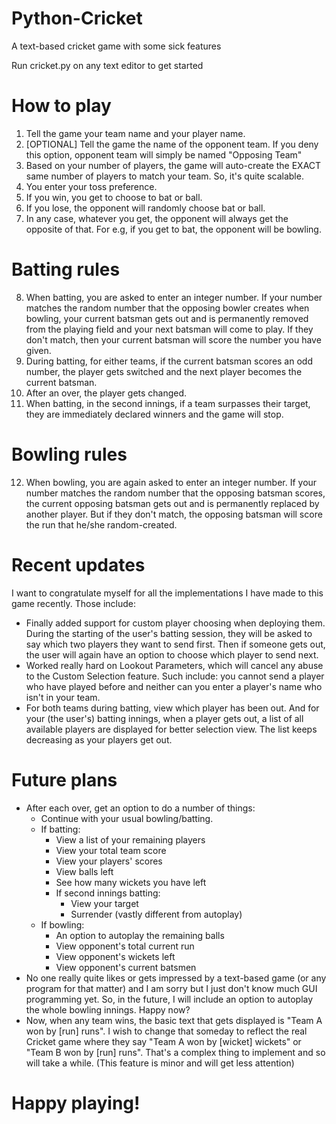 # Python-Cricket
A text-based cricket game with some sick features 

Run cricket.py on any text editor to get started

# How to play
1) Tell the game your team name and your player name.
2) [OPTIONAL] Tell the game the name of the opponent team. If you deny this option, opponent team will simply be named "Opposing Team"
3) Based on your number of players, the game will auto-create the EXACT same number of players to match your team. So, it's quite scalable.
4) You enter your toss preference.
5) If you win, you get to choose to bat or ball.
6) If you lose, the opponent will randomly choose bat or ball.
7) In any case, whatever you get, the opponent will always get the opposite of that. For e.g, if you get to bat, the opponent will be bowling.

# Batting rules
8) When batting, you are asked to enter an integer number. If your number matches the random number that the opposing bowler creates when bowling, your current batsman gets out and is permanently removed from the playing field and your next batsman will come to play. If they don't match, then your current batsman will score the number you have given.
9) During batting, for either teams, if the current batsman scores an odd number, the player gets switched and the next player becomes the current batsman.
10) After an over, the player gets changed.
11) When batting, in the second innings, if a team surpasses their target, they are immediately declared winners and the game will stop.

# Bowling rules
12) When bowling, you are again asked to enter an integer number. If your number matches the random number that the opposing batsman scores, the current opposing batsman gets out and is permanently replaced by another player. But if they don't match, the opposing batsman will score the run that he/she random-created.

# Recent updates
I want to congratulate myself for all the implementations I have made to this game recently. Those include:
* Finally added support for custom player choosing when deploying them. During the starting of the user's batting session, they will be asked to say which two players they want to send first. Then if someone gets out, the user will again have an option to choose which player to send next.
* Worked really hard on Lookout Parameters, which will cancel any abuse to the Custom Selection feature. Such include: you cannot send a player who have played before and neither can you enter a player's name who isn't in your team.
* For both teams during batting, view which player has been out. And for your (the user's) batting innings, when a player gets out, a list of all available players are displayed for better selection view. The list keeps decreasing as your players get out.


# Future plans
* After each over, get an option to do a number of things:
  * Continue with your usual bowling/batting.
  * If batting:
    * View a list of your remaining players
    * View your total team score
    * View your players' scores
    * View balls left
    * See how many wickets you have left
    * If second innings batting:
      * View your target
      * Surrender (vastly different from autoplay)
  * If bowling:
    * An option to autoplay the remaining balls
    * View opponent's total current run
    * View opponent's wickets left
    * View opponent's current batsmen
* No one really quite likes or gets impressed by a text-based game (or any program for that matter) and I am sorry but I just don't know much GUI programming yet. So, in the future, I will include an option to autoplay the whole bowling innings. Happy now?
* Now, when any team wins, the basic text that gets displayed is "Team A won by [run] runs". I wish to change that someday to reflect the real Cricket game where they say "Team A won by [wicket] wickets" or "Team B won by [run] runs". That's a complex thing to implement and so will take a while. (This feature is minor and will get less attention)


# Happy playing!

